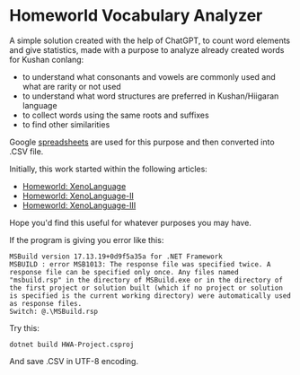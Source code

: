 # Homeworld Vocabulary Analyzer

A simple solution created with the help of ChatGPT, to count word elements and give statistics, made with a purpose to analyze already created words for Kushan conlang:
  - to understand what consonants and vowels are commonly used and what are rarity or not used
  - to understand what word structures are preferred in Kushan/Hiigaran language
  - to collect words using the same roots and suffixes
  - to find other similarities

Google [spreadsheets](https://docs.google.com/spreadsheets/d/1Zb5Y1ee2zTvkYHdkAwAExr8cWcW0_cjyZhO1ZbHmXII/edit?usp=sharing) are used for this purpose and then converted into .CSV file.

Initially, this work started within the following articles:
- [Homeworld: XenoLanguage](https://www.moddb.com/members/amddred/blogs/homeworld-xenolanguage)
- [Homeworld: XenoLanguage-II](https://www.moddb.com/members/amddred/blogs/homeworld-xenolanguage-ii)
- [Homeworld: XenoLanguage-III](https://www.moddb.com/members/amddred/blogs/homeworld-xenolanguage-iii)

Hope you'd find this useful for whatever purposes you may have.

If the program is giving you error like this:
```
MSBuild version 17.13.19+0d9f5a35a for .NET Framework
MSBUILD : error MSB1013: The response file was specified twice. A response file can be specified only once. Any files named "msbuild.rsp" in the directory of MSBuild.exe or in the directory of the first project or solution built (which if no project or solution is specified is the current working directory) were automatically used as response files.
Switch: @.\MSBuild.rsp
```

Try this:
```
dotnet build HWA-Project.csproj
```

And save .CSV in UTF-8 encoding.